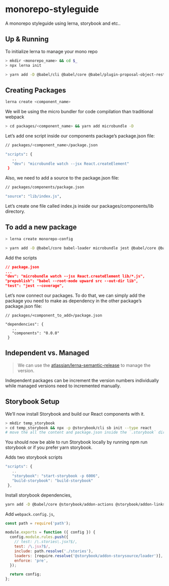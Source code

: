 # monorepo-styleguide
A monorepo styleguide using lerna, storybook and etc..

## Up & Running

To initialize lerna to manage your mono repo

```sh
> mkdir <monorepo_name> && cd $_
> npx lerna init
```

```sh
> yarn add -D @babel/cli @babel/core @babel/plugin-proposal-object-rest-spread @babel/plugin-syntax-object-rest-spread @babel/plugin-transform-destructuring @babel/preset-env @babel/preset-react babel-jest babel-runtime eslint eslint-config-airbnb eslint-plugin-import eslint-plugin-jsx-a11y eslint-plugin-react husky jest jest-styled-components lint-staged react react-dom react-test-renderer regenerator-runtime
```

## Creating Packages

```sh
lerna create <component_name>
```

We will be using the micro bundler for code compilation than traditional webpack

```sh
> cd packages/<component_name> && yarn add microbundle -D
```

Let’s add one script inside our components package’s package.json file:

```sh
// packages/<component_name>/package.json

"scripts": {
   ..
   "dev": "microbundle watch --jsx React.createElement"
 }
```

Also, we need to add a source to the package.json file:

```sh
// packages/components/package.json

"source": "lib/index.js",
```

Let’s create one file called index.js inside our packages/components/lib directory.

## To add a new package

```sh
> lerna create monorepo-config
```

```sh
> yarn add -D @babel/core babel-loader microbundle jest @babel/core @babel/plugin-proposal-object-rest-spread @babel/preset-env @babel/preset-react babel-core babel-jest
```

Add the scripts

```json
// package.json
...
"dev": "microbundle watch --jsx React.createElement lib/*.js",
"prepublish": "babel --root-mode upward src --out-dir lib",
"test": "jest --coverage",
```

Let’s now connect our packages. To do that, we can simply add the package you need to make as dependency in the other package’s package.json file:

```
// packages/<component_to_add>/package.json

"dependencies": {
   ..
   "components": "0.0.0"
 }
```

## Independent vs. Managed

> We can use the [atlassian/lerna-semantic-release](https://github.com/atlassian/lerna-semantic-release) to manage the version.

Independent packages can be increment the version numbers individually while managed versions need to incremented manually.

## Storybook Setup

We’ll now install Storybook and build our React components with it.

```sh
> mkdir temp_storybook
> cd temp_storybook && npx -p @storybook/cli sb init --type react
# move the all the content and package.json inside the `.storybook` directory and move the `.storybook` to root directory. Then remove the `temp_storybook` directory.
```

You should now be able to run Storybook locally by running npm run storybook or if you prefer yarn storybook.

Adds two storybook scripts

```js
"scripts": {
   ..
   "storybook": "start-storybook -p 6006",
   "build-storybook": "build-storybook"
 },
```

Install storybook dependencies,

```sh
yarn add -D @babel/core @storybook/addon-actions @storybook/addon-links @storybook/addon-storysource @storybook/addons @storybook/react babel-loader storybook-readme styled-components @storybook/source-loader
```

Add `webpack.config.js`,

```js
const path = require('path');

module.exports = function ({ config }) {
  config.module.rules.push({
    // test: /\.stories\.jsx?$/,
    test: /\.jsx?$/,
    include: path.resolve('./stories'),
    loaders: [require.resolve('@storybook/addon-storysource/loader')],
    enforce: 'pre',
  });

  return config;
};

```
